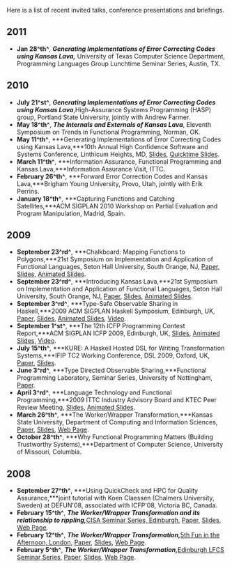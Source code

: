 Here is a list of recent invited talks, conference presentations and
briefings.

2011
----

-   **Jan 28^th^**, ***Generating Implementations of Error Correcting
    Codes using Kansas Lava,*** University of Texas Computer Science
    Department, Programming Languages Group Lunchtime Seminar Series,
    Austin, TX.

2010
----

-   **July 21^st^**, ***Generating Implementations of Error Correcting
    Codes using Kansas Lava***,High-Assurance Systems Programming (HASP)
    group, Portland State University, jointly with Andrew Farmer.
-   **May 18^th^**, ***The Internals and Externals of Kansas Lava***,
    Eleventh Symposium on Trends in Functional Programming, Norman, OK.
-   **May 11^th^**, ***Generating Implementations of Error Correcting
    Codes using Kansas Lava,***10th Annual High Confidence Software and
    Systems Conference, Linthicum Heights, MD,
    [Slides](http://www.ittc.ku.edu/csdl/fpg/sites/default/files/20105011-hcss.pdf),
    [Quicktime
    Slides](http://www.ittc.ku.edu/csdl/fpg/sites/default/files/20105011-hcss.mov).
-   **March 11^th^**, ***Information Assurance, Functional Programming
    and Kansas Lava,***Information Assurance Visit, ITTC.
-   **February 26^th^**, ***Forward Error Correction Codes and Kansas
    Lava,***Brigham Young University, Provo, Utah, jointly with Erik
    Perrins.
-   **January 18^th^**, ***Capturing Functions and Catching
    Satellites,***ACM SIGPLAN 2010 Workshop on Partial Evaluation and
    Program Manipulation, Madrid, Spain.

2009
----

-   **September 23^rd^**, ***Chalkboard: Mapping Functions to
    Polygons,***21st Symposium on Implementation and Application of
    Functional Languages, Seton Hall University, South Orange, NJ,
    [Paper](http://www.ittc.ku.edu/csdl/fpg/sites/default/files/chalkboard-ifl09.pdf),
    [Slides](http://www.ittc.ku.edu/csdl/fpg/sites/default/files/20090923-ifl-cb.pdf),
    [Animated
    Slides](http://www.ittc.ku.edu/csdl/fpg/sites/default/files/20090923-anim-ifl-cb.pdf).
-   **September 23^rd^**, ***Introducing Kansas Lava,***21st Symposium
    on Implementation and Application of Functional Languages, Seton
    Hall University, South Orange, NJ,
    [Paper](http://www.ittc.ku.edu/csdl/fpg/sites/default/files/kansas-lava-ifl09.pdf),
    [Slides](http://www.ittc.ku.edu/csdl/fpg/sites/default/files/20090923-ifl-kl.pdf),
    [Animated
    Slides](http://www.ittc.ku.edu/csdl/fpg/sites/default/files/20090923-anim-ifl-kl.pdf).
-   **September 3^rd^**, ***Type-Safe Observable Sharing in
    Haskell,***2009 ACM SIGPLAN Haskell Symposium, Edinburgh, UK,
    [Paper](http://www.ittc.ku.edu/csdl/fpg/node/15),
    [Slides](http://www.ittc.ku.edu/csdl/fpg/sites/default/files/20090903-hask.pdf),
    [Animated
    Slides](http://www.ittc.ku.edu/csdl/fpg/sites/default/files/20090903-anim-hask.pdf),
    [Video](http://www.vimeo.com/6679785).
-   **September 1^st^**, ***The 12th ICFP Programming Contest
    Report,***ACM SIGPLAN ICFP 2009, Edinburgh, UK,
    [Slides](http://www.ittc.ku.edu/csdl/fpg/sites/default/files/20090901-icfp.pdf),
    [Animated
    Slides](http://www.ittc.ku.edu/csdl/fpg/sites/default/files/20090901-anim-icfp.pdf),
    [Video](http://www.vimeo.com/6613815).
-   **July 15^th^**, ***KURE: A Haskell Hosted DSL for Writing
    Transformation Systems,***IFIP TC2 Working Conference, DSL 2009,
    Oxford, UK, [Paper](http://www.ittc.ku.edu/csdl/fpg/node/16),
    [Slides](http://www.ittc.ku.edu/csdl/fpg/sites/default/files/20090715-kure.pdf).
-   **June 3^rd^**, ***Type Directed Observable Sharing,***Functional
    Programming Laboratory, Seminar Series, University of Nottingham,
    [Paper](http://www.ittc.ku.edu/csdl/fpg/node/15).
-   **April 3^rd^**, ***Language Technology and Functional
    Programming,***2009 ITTC Industry Advisory Board and KTEC Peer
    Review Meeting,
    [Slides](http://www.ittc.ku.edu/csdl/fpg/sites/default/files/20090403-slides.pdf),
    [Animated
    Slides](http://www.ittc.ku.edu/csdl/fpg/sites/default/files/20090403-anim-slides.pdf).
-   **March 26^th^**, ***The Worker/Wrapper Transformation,***Kansas
    State University, Department of Computing and Information Sciences,
    [Paper](http://www.ittc.ku.edu/csdl/fpg/node/19),
    [Slides](http://www.ittc.ku.edu/csdl/fpg/sites/default/files/20090326-ww.pdf),
    [Web Page](http://www.workerwrapper.com).
-   **October 28^th^**, ***Why Functional Programming Matters (Building
    Trustworthy Systems),***Department of Computer Science, University
    of Missouri, Columbia.

2008
----

-   **September 27^th^**, ***Using QuickCheck and HPC for Quality
    Assurance,***joint tutorial with Koen Claessen (Chalmers University,
    Sweden) at DEFUN'08, associated with ICFP'08, Victoria BC, Canada.
-   **February 15^th^**, ***The Worker/Wrapper Transformation and its
    relationship to rippling,***[CISA Seminar Series,
    Edinburgh](http://homepages.inf.ed.ac.uk/ldixon/cisa/),
    [Paper](http://www.ittc.ku.edu/csdl/fpg/node/19),
    [Slides](http://www.ittc.ku.edu/csdl/fpg/sites/default/files/20080212-ww.pdf),
    [Web Page](http://www.workerwrapper.com).
-   **February 12^th^**, ***The Worker/Wrapper Transformation,***[5th
    Fun in the Afternoon, London](http://sneezy.cs.nott.ac.uk/fun/),
    [Paper](http://www.ittc.ku.edu/csdl/fpg/node/19),
    [Slides](http://www.ittc.ku.edu/csdl/fpg/sites/default/files/20080212-ww.pdf),
    [Web Page](http://www.workerwrapper.com).
-   **February 5^th^**, ***The Worker/Wrapper
    Transformation,***[Edinburgh LFCS Seminar
    Series](http://www.lfcs.inf.ed.ac.uk/events/theory-seminars/),
    [Paper](http://www.ittc.ku.edu/csdl/fpg/node/19),
    [Slides](http://www.ittc.ku.edu/csdl/fpg/sites/default/files/20080205-ww.pdf),
    [Web Page](http://www.workerwrapper.com).

